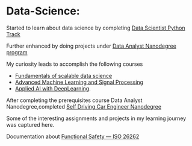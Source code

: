 # Data-Science:
Started to learn about data science by completing [Data Scientist Python Track](https://www.datacamp.com/tracks/data-scientist-with-python)

Further enhanced by doing projects under [Data Analyst Nanodegree program](https://www.udacity.com/course/data-analyst-nanodegree--nd002)

My curiosity leads to accomplish the following courses
* [Fundamentals of scalable data science](https://www.youracclaim.com/badges/8e79cfb3-cffd-435d-af09-6747cc39c412/public_url)
* [Advanced Machine Learning and Signal Processing](https://www.youracclaim.com/badges/3b2e30af-6171-468e-af44-a06fccaa29ef/linked_in_profile)
* [Applied AI with DeepLearning](https://www.youracclaim.com/badges/cd39a2c3-64c2-4f5d-a68e-f61fc2aa2fa8/linked_in_profile).

After completing the  prerequisites course Data Analyst Nanodegree,completed [Self Driving Car Engineer Nanodegree](https://github.com/velsarav/Data-Science/blob/master/Projects/Self_Driving_Car.png)


Some of the interesting assignments and projects in my learning journey was captured here.

Documentation about [Functional Safety — ISO 26262](https://medium.com/@saravanannatarajan/functional-safety-bfa8e6700d95)



